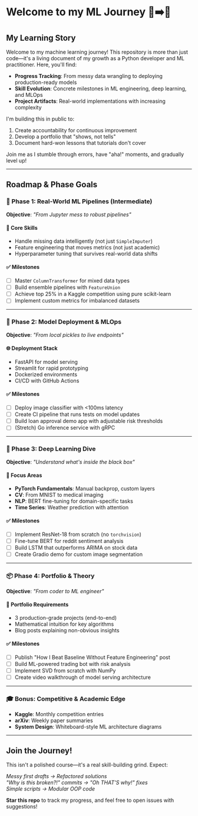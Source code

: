 # Welcome to my ML Journey 🌱➡️🌲

## My Learning Story

Welcome to my machine learning journey! This repository is more than just code—it's a living document of my growth as a Python developer and ML practitioner. Here, you'll find:

- **Progress Tracking**: From messy data wrangling to deploying production-ready models
- **Skill Evolution**: Concrete milestones in ML engineering, deep learning, and MLOps
- **Project Artifacts**: Real-world implementations with increasing complexity

I'm building this in public to:
1. Create accountability for continuous improvement
2. Develop a portfolio that "shows, not tells" 
3. Document hard-won lessons that tutorials don't cover

Join me as I stumble through errors, have "aha!" moments, and gradually level up! 

---

## Roadmap & Phase Goals

### 🔁 Phase 1: Real-World ML Pipelines (Intermediate)
**Objective**: *"From Jupyter mess to robust pipelines"*

#### 🧱 Core Skills
- Handle missing data intelligently (not just `SimpleImputer`)
- Feature engineering that moves metrics (not just academic)
- Hyperparameter tuning that survives real-world data shifts

#### ✅ Milestones
- [ ] Master `ColumnTransformer` for mixed data types
- [ ] Build ensemble pipelines with `FeatureUnion`
- [ ] Achieve top 25% in a Kaggle competition using pure scikit-learn
- [ ] Implement custom metrics for imbalanced datasets

---

### 🚀 Phase 2: Model Deployment & MLOps
**Objective**: *"From local pickles to live endpoints"*

#### 🌐 Deployment Stack
- FastAPI for model serving
- Streamlit for rapid prototyping
- Dockerized environments
- CI/CD with GitHub Actions

#### ✅ Milestones
- [ ] Deploy image classifier with <100ms latency
- [ ] Create CI pipeline that runs tests on model updates
- [ ] Build loan approval demo app with adjustable risk thresholds
- [ ] (Stretch) Go inference service with gRPC

---

### 🧠 Phase 3: Deep Learning Dive
**Objective**: *"Understand what's inside the black box"*

#### 🤖 Focus Areas
- **PyTorch Fundamentals**: Manual backprop, custom layers
- **CV**: From MNIST to medical imaging
- **NLP**: BERT fine-tuning for domain-specific tasks
- **Time Series**: Weather prediction with attention

#### ✅ Milestones
- [ ] Implement ResNet-18 from scratch (no `torchvision`)
- [ ] Fine-tune BERT for reddit sentiment analysis
- [ ] Build LSTM that outperforms ARIMA on stock data
- [ ] Create Gradio demo for custom image segmentation

---

### 📦 Phase 4: Portfolio & Theory
**Objective**: *"From coder to ML engineer"*

#### 🧳 Portfolio Requirements
- 3 production-grade projects (end-to-end)
- Mathematical intuition for key algorithms
- Blog posts explaining non-obvious insights

#### ✅ Milestones
- [ ] Publish "How I Beat Baseline Without Feature Engineering" post
- [ ] Build ML-powered trading bot with risk analysis
- [ ] Implement SVD from scratch with NumPy
- [ ] Create video walkthrough of model serving architecture

---

### 🎓 Bonus: Competitive & Academic Edge
- **Kaggle**: Monthly competition entries
- **arXiv**: Weekly paper summaries
- **System Design**: Whiteboard-style ML architecture diagrams

---


## Join the Journey!

This isn't a polished course—it's a real skill-building grind. Expect:

*Messy first drafts → Refactored solutions*  
*"Why is this broken?!" commits → "Oh THAT'S why!" fixes*  
*Simple scripts → Modular OOP code*

**Star this repo** to track my progress, and feel free to open issues with suggestions!
